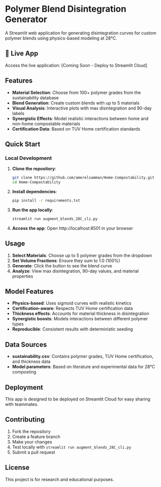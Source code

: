 # Polymer Blend Disintegration Generator

A Streamlit web application for generating disintegration curves for custom polymer blends using physics-based modeling at 28°C.

## 🚀 Live App

Access the live application: [Coming Soon - Deploy to Streamlit Cloud]

## Features

- **Material Selection**: Choose from 100+ polymer grades from the sustainability database
- **Blend Generation**: Create custom blends with up to 5 materials
- **Visual Analysis**: Interactive plots with max disintegration and 90-day labels
- **Synergistic Effects**: Model realistic interactions between home and non-home compostable materials
- **Certification Data**: Based on TUV Home certification standards

## Quick Start

### Local Development

1. **Clone the repository**:
   ```bash
   git clone https://github.com/amerelsamman/Home-Compostability.git
   cd Home-Compostability
   ```

2. **Install dependencies**:
   ```bash
   pip install -r requirements.txt
   ```

3. **Run the app locally**:
   ```bash
   streamlit run augment_blends_28C_cli.py
   ```

4. **Access the app**: Open http://localhost:8501 in your browser

## Usage

1. **Select Materials**: Choose up to 5 polymer grades from the dropdown
2. **Set Volume Fractions**: Ensure they sum to 1.0 (100%)
3. **Generate**: Click the button to see the blend curve
4. **Analyze**: View max disintegration, 90-day values, and material properties

## Model Features

- **Physics-based**: Uses sigmoid curves with realistic kinetics
- **Certification-aware**: Respects TUV Home certification data
- **Thickness effects**: Accounts for material thickness in disintegration
- **Synergistic boosts**: Models interactions between different polymer types
- **Reproducible**: Consistent results with deterministic seeding

## Data Sources

- **sustainability.csv**: Contains polymer grades, TUV Home certification, and thickness data
- **Model parameters**: Based on literature and experimental data for 28°C composting

## Deployment

This app is designed to be deployed on Streamlit Cloud for easy sharing with teammates.

## Contributing

1. Fork the repository
2. Create a feature branch
3. Make your changes
4. Test locally with `streamlit run augment_blends_28C_cli.py`
5. Submit a pull request

## License

This project is for research and educational purposes. 